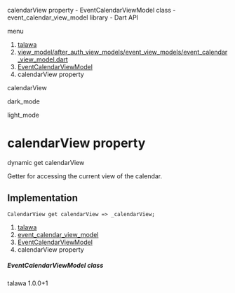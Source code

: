 




calendarView property - EventCalendarViewModel class - event\_calendar\_view\_model library - Dart API







menu

1. [talawa](../../index.html)
2. [view\_model/after\_auth\_view\_models/event\_view\_models/event\_calendar\_view\_model.dart](../../file-___home_harshil_Desktop_open-source_palisadoes_talawa_lib_view_model_after_auth_view_models_event_view_models_event_calendar_view_model/)
3. [EventCalendarViewModel](../../file-___home_harshil_Desktop_open-source_palisadoes_talawa_lib_view_model_after_auth_view_models_event_view_models_event_calendar_view_model/EventCalendarViewModel-class.html)
4. calendarView property

calendarView


dark\_mode

light\_mode




# calendarView property


dynamic
get
calendarView

Getter for accessing the current view of the calendar.


## Implementation

```
CalendarView get calendarView => _calendarView;
```


 


1. [talawa](../../index.html)
2. [event\_calendar\_view\_model](../../file-___home_harshil_Desktop_open-source_palisadoes_talawa_lib_view_model_after_auth_view_models_event_view_models_event_calendar_view_model/)
3. [EventCalendarViewModel](../../file-___home_harshil_Desktop_open-source_palisadoes_talawa_lib_view_model_after_auth_view_models_event_view_models_event_calendar_view_model/EventCalendarViewModel-class.html)
4. calendarView property

##### EventCalendarViewModel class





talawa
1.0.0+1






